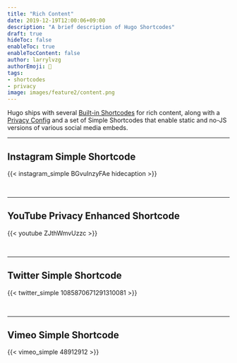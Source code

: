 ```yaml
---
title: "Rich Content"
date: 2019-12-19T12:00:06+09:00
description: "A brief description of Hugo Shortcodes"
draft: true
hideToc: false
enableToc: true
enableTocContent: false
author: larrylvzg
authorEmoji: 👺
tags: 
- shortcodes
- privacy
image: images/feature2/content.png
---
```


Hugo ships with several [Built-in Shortcodes](https://gohugo.io/content-management/shortcodes/#use-hugo-s-built-in-shortcodes) for rich content, along with a [Privacy Config](https://gohugo.io/about/hugo-and-gdpr/) and a set of Simple Shortcodes that enable static and no-JS versions of various social media embeds.
<!--more-->
---

## Instagram Simple Shortcode

{{< instagram_simple BGvuInzyFAe hidecaption >}}

<br>

---

## YouTube Privacy Enhanced Shortcode

{{< youtube ZJthWmvUzzc >}}

<br>

---

## Twitter Simple Shortcode

{{< twitter_simple 1085870671291310081 >}}

<br>

---

## Vimeo Simple Shortcode

{{< vimeo_simple 48912912 >}}
